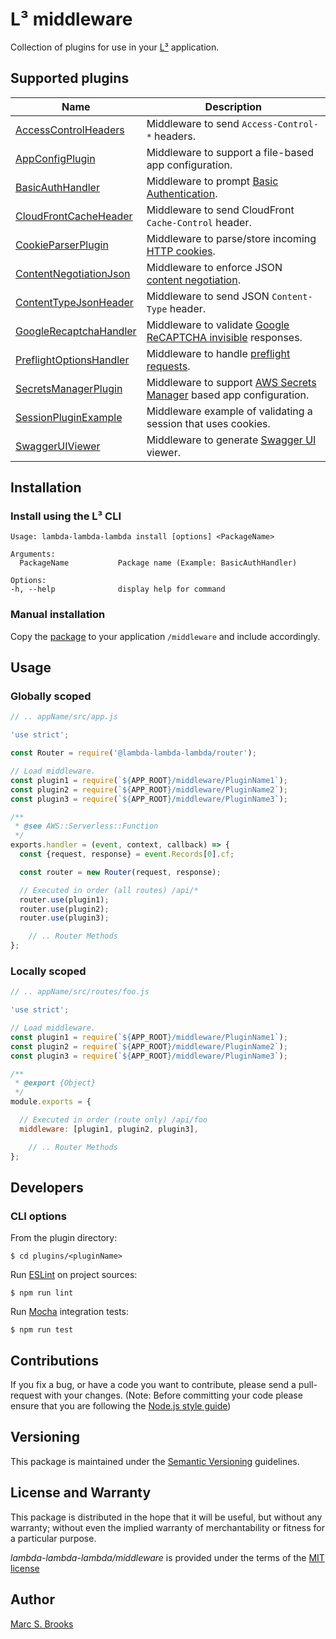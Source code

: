 # L³ middleware

Collection of plugins for use in your [L³](https://github.com/lambda-lambda-lambda) application.

## Supported plugins

| Name                        | Description                               |
|-----------------------------|-------------------------------------------|
| [AccessControlHeaders](https://github.com/lambda-lambda-lambda/middleware/tree/master/plugins/AccessControlHeaders) | Middleware to send `Access-Control-*` headers. |
| [AppConfigPlugin](https://github.com/lambda-lambda-lambda/middleware/tree/master/plugins/AppConfigPlugin) | Middleware to support a file-based app configuration. |
| [BasicAuthHandler](https://github.com/lambda-lambda-lambda/middleware/tree/master/plugins/BasicAuthHandler) | Middleware to prompt [Basic Authentication](https://en.wikipedia.org/wiki/Basic_access_authentication). |
| [CloudFrontCacheHeader](https://github.com/lambda-lambda-lambda/middleware/tree/master/plugins/CloudFrontCacheHeader) | Middleware to send CloudFront `Cache-Control` header. |
| [CookieParserPlugin](https://github.com/lambda-lambda-lambda/middleware/tree/master/plugins/CookieParserPlugin) | Middleware to parse/store incoming [HTTP cookies](https://developer.mozilla.org/en-US/docs/Web/HTTP/Cookies). |
| [ContentNegotiationJson](https://github.com/lambda-lambda-lambda/middleware/tree/master/plugins/ContentNegotiationJson) | Middleware to enforce JSON [content negotiation](https://developer.mozilla.org/en-US/docs/Web/HTTP/Headers/Accept). |
| [ContentTypeJsonHeader](https://github.com/lambda-lambda-lambda/middleware/tree/master/plugins/ContentTypeJsonHeader) | Middleware to send JSON `Content-Type` header. |
| [GoogleRecaptchaHandler](https://github.com/lambda-lambda-lambda/middleware/tree/master/plugins/GoogleRecaptchaHandler) | Middleware to validate [Google ReCAPTCHA invisible](https://developers.google.com/recaptcha/docs/invisible) responses. |
| [PreflightOptionsHandler](https://github.com/lambda-lambda-lambda/middleware/tree/master/plugins/PreflightOptionsHandler) | Middleware to handle [preflight requests](https://developer.mozilla.org/en-US/docs/Web/HTTP/Methods/OPTIONS). |
| [SecretsManagerPlugin](https://github.com/lambda-lambda-lambda/middleware/tree/master/plugins/SecretsManagerPlugin) | Middleware to support [AWS Secrets Manager](https://docs.aws.amazon.com/secretsmanager/latest/userguide/intro.html) based app configuration. |
| [SessionPluginExample](https://github.com/lambda-lambda-lambda/middleware/tree/master/plugins/SessionPluginExample) | Middleware example of validating a session that uses cookies. |
| [SwaggerUIViewer](https://github.com/lambda-lambda-lambda/middleware/tree/master/plugins/SwaggerUIViewer) | Middleware to generate [Swagger UI](https://swagger.io/tools/swagger-ui) viewer. |

## Installation

### Install using the L³ CLI

    Usage: lambda-lambda-lambda install [options] <PackageName>

    Arguments:
      PackageName           Package name (Example: BasicAuthHandler)

    Options:
    -h, --help              display help for command

### Manual installation

Copy the [package](https://github.com/lambda-lambda-lambda/middleware) to your application `/middleware` and include accordingly.

## Usage

### Globally scoped

```javascript
// .. appName/src/app.js

'use strict';

const Router = require('@lambda-lambda-lambda/router');

// Load middleware.
const plugin1 = require(`${APP_ROOT}/middleware/PluginName1`);
const plugin2 = require(`${APP_ROOT}/middleware/PluginName2`);
const plugin3 = require(`${APP_ROOT}/middleware/PluginName3`);

/**
 * @see AWS::Serverless::Function
 */
exports.handler = (event, context, callback) => {
  const {request, response} = event.Records[0].cf;

  const router = new Router(request, response);

  // Executed in order (all routes) /api/*
  router.use(plugin1);
  router.use(plugin2);
  router.use(plugin3);

    // .. Router Methods
};
```

### Locally scoped

```javascript
// .. appName/src/routes/foo.js

'use strict';

// Load middleware.
const plugin1 = require(`${APP_ROOT}/middleware/PluginName1`);
const plugin2 = require(`${APP_ROOT}/middleware/PluginName2`);
const plugin3 = require(`${APP_ROOT}/middleware/PluginName3`);

/**
 * @export {Object}
 */
module.exports = {

  // Executed in order (route only) /api/foo
  middleware: [plugin1, plugin2, plugin3],

    // .. Router Methods
};
```

## Developers

### CLI options

From the plugin directory:

    $ cd plugins/<pluginName>

Run [ESLint](https://eslint.org/) on project sources:

    $ npm run lint

Run [Mocha](https://mochajs.org) integration tests:

    $ npm run test

## Contributions

If you fix a bug, or have a code you want to contribute, please send a pull-request with your changes. (Note: Before committing your code please ensure that you are following the [Node.js style guide](https://github.com/felixge/node-style-guide))

## Versioning

This package is maintained under the [Semantic Versioning](https://semver.org) guidelines.

## License and Warranty

This package is distributed in the hope that it will be useful, but without any warranty; without even the implied warranty of merchantability or fitness for a particular purpose.

_lambda-lambda-lambda/middleware_ is provided under the terms of the [MIT license](http://www.opensource.org/licenses/mit-license.php)

## Author

[Marc S. Brooks](https://github.com/nuxy)
